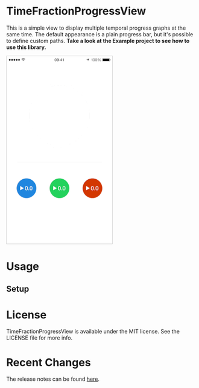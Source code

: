 # TimeFractionProgressView
This is a simple view to display multiple temporal progress graphs at the same time. The default appearance is a plain progress bar, but it's possible to define custom paths. **Take a look at the Example project to see how to use this library.**

<img style="border:1px solid #ccc;" src="https://raw.githubusercontent.com/mkoehnke/TimeFractionProgressView/master/Resources/TimeFractionProgress.gif?token=ABXNjbxbrzWiircwqkPkAEXDK3B215ORks5VMqEIwA%3D%3D">

# Usage

## Setup

# License
TimeFractionProgressView is available under the MIT license. See the LICENSE file for more info.

# Recent Changes
The release notes can be found [here](https://github.com/mkoehnke/TimeFractionProgressView/releases).


